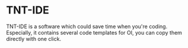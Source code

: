 # TNT-IDE
TNT-IDE is a software which could save time when you're coding. Especially, it contains several code templates for OI, you can copy them directly with one click.
